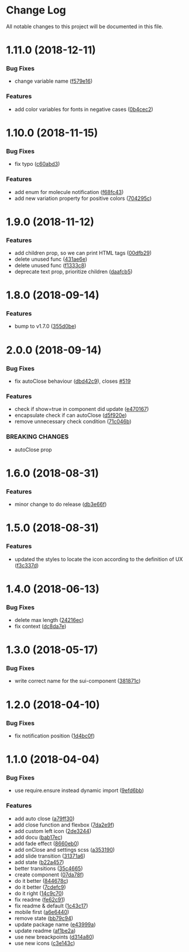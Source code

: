 # Change Log

All notable changes to this project will be documented in this file.

<a name="1.11.0"></a>
# 1.11.0 (2018-12-11)


### Bug Fixes

* change variable name ([f579e16](https://github.com/SUI-Components/sui-components/commit/f579e16))


### Features

* add color variables for fonts in negative cases ([0b4cec2](https://github.com/SUI-Components/sui-components/commit/0b4cec2))



<a name="1.10.0"></a>
# 1.10.0 (2018-11-15)


### Bug Fixes

* fix typo ([c60abd3](https://github.com/SUI-Components/sui-components/commit/c60abd3))


### Features

* add enum for molecule notification ([f68fc43](https://github.com/SUI-Components/sui-components/commit/f68fc43))
* add new variation property for positive colors ([704295c](https://github.com/SUI-Components/sui-components/commit/704295c))



<a name="1.9.0"></a>
# 1.9.0 (2018-11-12)


### Features

* add children prop, so we can print HTML tags ([00dfb29](https://github.com/SUI-Components/sui-components/commit/00dfb29))
* delete unused func ([431ae6e](https://github.com/SUI-Components/sui-components/commit/431ae6e))
* delete unused func ([f1333c8](https://github.com/SUI-Components/sui-components/commit/f1333c8))
* deprecate text prop, prioritize children ([daafcb5](https://github.com/SUI-Components/sui-components/commit/daafcb5))



<a name="1.8.0"></a>
# 1.8.0 (2018-09-14)


### Features

* bump to v1.7.0 ([355d0be](https://github.com/SUI-Components/sui-components/commit/355d0be))



<a name="2.0.0"></a>
# 2.0.0 (2018-09-14)


### Bug Fixes

* fix autoClose behaviour ([dbd42c9](https://github.com/SUI-Components/sui-components/commit/dbd42c9)), closes [#519](https://github.com/SUI-Components/sui-components/issues/519)


### Features

* check if show=true in component did update ([e470167](https://github.com/SUI-Components/sui-components/commit/e470167))
* encapsulate check if can autoClose ([d5f920e](https://github.com/SUI-Components/sui-components/commit/d5f920e))
* remove unnecessary check condition ([71c046b](https://github.com/SUI-Components/sui-components/commit/71c046b))


### BREAKING CHANGES

* autoClose prop



<a name="1.6.0"></a>
# 1.6.0 (2018-08-31)


### Features

* minor change to do release ([db3e66f](https://github.com/SUI-Components/sui-components/commit/db3e66f))



<a name="1.5.0"></a>
# 1.5.0 (2018-08-31)


### Features

* updated the styles to locate the icon according to the definition of UX ([f3c337d](https://github.com/SUI-Components/sui-components/commit/f3c337d))



<a name="1.4.0"></a>
# 1.4.0 (2018-06-13)


### Bug Fixes

* delete max length ([24216ec](https://github.com/SUI-Components/sui-components/commit/24216ec))
* fix context ([dc8da7e](https://github.com/SUI-Components/sui-components/commit/dc8da7e))



<a name="1.3.0"></a>
# 1.3.0 (2018-05-17)


### Bug Fixes

* write correct name for the sui-component ([381871c](https://github.com/SUI-Components/sui-components/commit/381871c))



<a name="1.2.0"></a>
# 1.2.0 (2018-04-10)


### Bug Fixes

* fix notification position ([1d4bc0f](https://github.com/SUI-Components/sui-components/commit/1d4bc0f))



<a name="1.1.0"></a>
# 1.1.0 (2018-04-04)


### Bug Fixes

* use require.ensure instead dynamic import ([9efd6bb](https://github.com/SUI-Components/sui-components/commit/9efd6bb))


### Features

* add auto close ([a79ff30](https://github.com/SUI-Components/sui-components/commit/a79ff30))
* add close function and flexbox ([7da2e9f](https://github.com/SUI-Components/sui-components/commit/7da2e9f))
* add custom left icon ([2de3244](https://github.com/SUI-Components/sui-components/commit/2de3244))
* add docu ([bab17ec](https://github.com/SUI-Components/sui-components/commit/bab17ec))
* add fade effect ([8660eb0](https://github.com/SUI-Components/sui-components/commit/8660eb0))
* add onClose and settings scss ([a353190](https://github.com/SUI-Components/sui-components/commit/a353190))
* add slide transition ([31371a6](https://github.com/SUI-Components/sui-components/commit/31371a6))
* add state ([b22a457](https://github.com/SUI-Components/sui-components/commit/b22a457))
* better transitions ([35c4665](https://github.com/SUI-Components/sui-components/commit/35c4665))
* create component ([07da78f](https://github.com/SUI-Components/sui-components/commit/07da78f))
* do it better ([844678c](https://github.com/SUI-Components/sui-components/commit/844678c))
* do it better ([7cdefc9](https://github.com/SUI-Components/sui-components/commit/7cdefc9))
* do it right ([14c9c70](https://github.com/SUI-Components/sui-components/commit/14c9c70))
* fix readme ([fe62c91](https://github.com/SUI-Components/sui-components/commit/fe62c91))
* fix readme & default ([1c43c17](https://github.com/SUI-Components/sui-components/commit/1c43c17))
* mobile first ([a6e6440](https://github.com/SUI-Components/sui-components/commit/a6e6440))
* remove state ([bb79c94](https://github.com/SUI-Components/sui-components/commit/bb79c94))
* update package name ([e43999a](https://github.com/SUI-Components/sui-components/commit/e43999a))
* update readme ([af1be2a](https://github.com/SUI-Components/sui-components/commit/af1be2a))
* use new breackpoints ([d314a80](https://github.com/SUI-Components/sui-components/commit/d314a80))
* use new icons ([c3e143c](https://github.com/SUI-Components/sui-components/commit/c3e143c))



